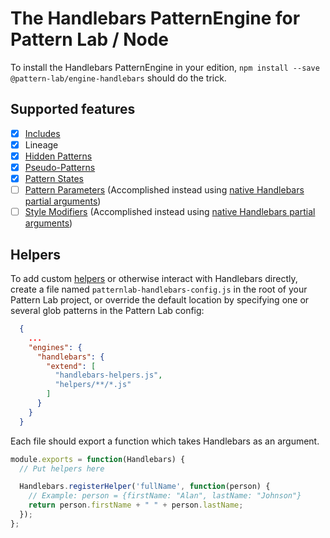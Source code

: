 # The Handlebars PatternEngine for Pattern Lab / Node

To install the Handlebars PatternEngine in your edition, `npm install --save @pattern-lab/engine-handlebars` should do the trick.

## Supported features

* [x] [Includes](https://patternlab.io/docs/including-patterns/)
* [x] Lineage
* [x] [Hidden Patterns](https://patternlab.io/docs/hiding-patterns-in-the-navigation/)
* [x] [Pseudo-Patterns](http://patternlab.io/docs/pattern-pseudo-patterns.html)
* [x] [Pattern States](http://patternlab.io/docs/pattern-states.html)
* [ ] [Pattern Parameters](http://patternlab.io/docs/pattern-parameters.html) (Accomplished instead using [native Handlebars partial arguments](http://handlebarsjs.com/partials.html))
* [ ] [Style Modifiers](http://patternlab.io/docs/pattern-stylemodifier.html) (Accomplished instead using [native Handlebars partial arguments](http://handlebarsjs.com/partials.html))

## Helpers

To add custom [helpers](http://handlebarsjs.com/#helpers) or otherwise interact with Handlebars directly, create a file named `patternlab-handlebars-config.js` in the root of your Pattern Lab project, or override the default location by specifying one or several glob patterns in the Pattern Lab config:

```json
  {
    ...
    "engines": {
      "handlebars": {
        "extend": [
          "handlebars-helpers.js",
          "helpers/**/*.js"
        ]
      }
    }
  }
```

Each file should export a function which takes Handlebars as an argument.

```js
module.exports = function(Handlebars) {
  // Put helpers here

  Handlebars.registerHelper('fullName', function(person) {
    // Example: person = {firstName: "Alan", lastName: "Johnson"}
    return person.firstName + " " + person.lastName;
  });
};
```

